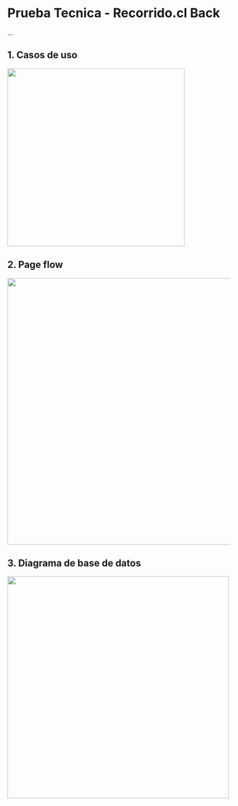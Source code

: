 # Prueba Tecnica - Recorrido.cl Back

...

## 1. Casos de uso

<img src="https://imgur.com/8Dzjhb7.png" width="400"/>

## 2. Page flow

<img src="https://imgur.com/LmsO7by.png" width="600"/>

## 3. Diagrama de base de datos

<img src="https://imgur.com/GFubz7F.png" width="500"/>